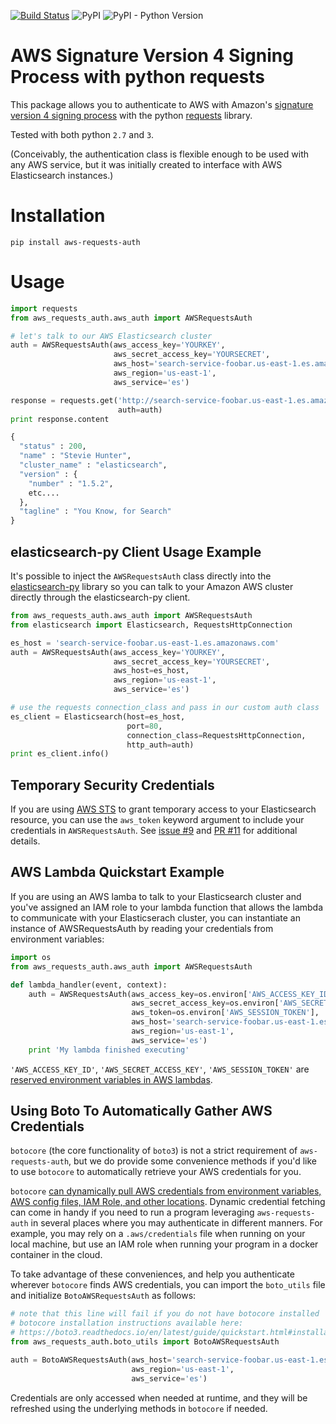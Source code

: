 [![Build Status](https://travis-ci.org/DavidMuller/aws-requests-auth.svg?branch=master)](https://travis-ci.org/DavidMuller/aws-requests-auth)
![PyPI](https://img.shields.io/pypi/v/aws-requests-auth)
![PyPI - Python Version](https://img.shields.io/pypi/pyversions/aws-requests-auth)


# AWS Signature Version 4 Signing Process with python requests

This package allows you to authenticate to AWS with Amazon's [signature version 4 signing process](https://docs.aws.amazon.com/general/latest/gr/signature-version-4.html) with the python [requests](http://docs.python-requests.org/en/latest/) library.

Tested with both python `2.7` and `3`.

(Conceivably, the authentication class is flexible enough to be used with any AWS service, but it was initially created to interface with AWS Elasticsearch instances.)

# Installation

```
pip install aws-requests-auth
```

# Usage

```python
import requests
from aws_requests_auth.aws_auth import AWSRequestsAuth

# let's talk to our AWS Elasticsearch cluster
auth = AWSRequestsAuth(aws_access_key='YOURKEY',
                       aws_secret_access_key='YOURSECRET',
                       aws_host='search-service-foobar.us-east-1.es.amazonaws.com',
                       aws_region='us-east-1',
                       aws_service='es')

response = requests.get('http://search-service-foobar.us-east-1.es.amazonaws.com',
                        auth=auth)
print response.content

{
  "status" : 200,
  "name" : "Stevie Hunter",
  "cluster_name" : "elasticsearch",
  "version" : {
    "number" : "1.5.2",
    etc....
  },
  "tagline" : "You Know, for Search"
}
```

## elasticsearch-py Client Usage Example

It's possible to inject the `AWSRequestsAuth` class directly into the [elasticsearch-py](https://elasticsearch-py.readthedocs.org/en/master/) library so you can talk to your Amazon AWS cluster directly through the elasticsearch-py client.

```python
from aws_requests_auth.aws_auth import AWSRequestsAuth
from elasticsearch import Elasticsearch, RequestsHttpConnection

es_host = 'search-service-foobar.us-east-1.es.amazonaws.com'
auth = AWSRequestsAuth(aws_access_key='YOURKEY',
                       aws_secret_access_key='YOURSECRET',
                       aws_host=es_host,
                       aws_region='us-east-1',
                       aws_service='es')

# use the requests connection_class and pass in our custom auth class
es_client = Elasticsearch(host=es_host,
                          port=80,
                          connection_class=RequestsHttpConnection,
                          http_auth=auth)
print es_client.info()
```

## Temporary Security Credentials
If you are using [AWS STS](https://docs.aws.amazon.com/IAM/latest/UserGuide/id_credentials_temp.html) to grant temporary access to your Elasticsearch resource, you can use the `aws_token` keyword argument to include your credentials in `AWSRequestsAuth`.  See [issue #9](https://github.com/DavidMuller/aws-requests-auth/issues/9) and [PR #11](https://github.com/DavidMuller/aws-requests-auth/pull/11) for additional details.

## AWS Lambda Quickstart Example
If you are using an AWS lamba to talk to your Elasticsearch cluster and you've assigned an IAM role to your lambda function that allows the lambda to communicate with your Elasticserach cluster, you can instantiate an instance of AWSRequestsAuth by reading your credentials from environment variables:
```python
import os
from aws_requests_auth.aws_auth import AWSRequestsAuth

def lambda_handler(event, context):
    auth = AWSRequestsAuth(aws_access_key=os.environ['AWS_ACCESS_KEY_ID'],
                           aws_secret_access_key=os.environ['AWS_SECRET_ACCESS_KEY'],
                           aws_token=os.environ['AWS_SESSION_TOKEN'],
                           aws_host='search-service-foobar.us-east-1.es.amazonaws.com',
                           aws_region='us-east-1',
                           aws_service='es')
    print 'My lambda finished executing'                           
```
`'AWS_ACCESS_KEY_ID'`, `'AWS_SECRET_ACCESS_KEY'`, `'AWS_SESSION_TOKEN'` are [reserved environment variables in AWS lambdas](https://docs.aws.amazon.com/lambda/latest/dg/current-supported-versions.html#lambda-environment-variables).

## Using Boto To Automatically Gather AWS Credentials
`botocore` (the core functionality of `boto3`) is not a strict requirement of `aws-requests-auth`, but we do provide some convenience methods if you'd like to use `botocore` to automatically retrieve your AWS credentials for you.

`botocore` [can dynamically pull AWS credentials from environment variables, AWS config files, IAM Role,
and other locations](http://boto3.readthedocs.io/en/latest/guide/configuration.html#configuring-credentials). Dynamic credential fetching can come in handy if you need to run a program leveraging `aws-requests-auth` in several places where you may authenticate in different manners. For example, you may rely on a `.aws/credentials` file when running on your local machine, but use an IAM role when running your program in a docker container in the cloud.

To take advantage of these conveniences, and help you authenticate wherever `botocore` finds AWS credentials, you can import the `boto_utils` file and initialize `BotoAWSRequestsAuth` as follows:

```python
# note that this line will fail if you do not have botocore installed
# botocore installation instructions available here:
# https://boto3.readthedocs.io/en/latest/guide/quickstart.html#installation
from aws_requests_auth.boto_utils import BotoAWSRequestsAuth

auth = BotoAWSRequestsAuth(aws_host='search-service-foobar.us-east-1.es.amazonaws.com',
                           aws_region='us-east-1',
                           aws_service='es')
```

Credentials are only accessed when needed at runtime, and they will be refreshed using the underlying methods in `botocore` if needed.
